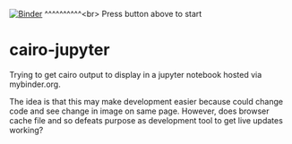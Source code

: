 [![Binder](http://mybinder.org/badge.svg)](http://mybinder.org/repo/fomightez/cairo-jupyter)
^^^^^^^^^^<br\>
Press button above to start

# cairo-jupyter

Trying to get cairo output to display in a jupyter notebook hosted via mybinder.org.

The idea is that this may make development easier because could change code and see change in image on same page. However, does browser cache file and so defeats purpose as development tool to get live updates working?
